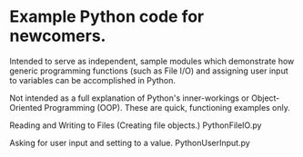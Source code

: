 # Example Python code for newcomers.

Intended to serve as independent, sample modules which demonstrate how generic
programming functions (such as File I/O) and assigning user input to variables
can be accomplished in Python.

Not intended as a full explanation of Python's inner-workings or Object-Oriented
Programming (OOP).  These are quick, functioning examples only.

Reading and Writing to Files (Creating file objects.)
PythonFileIO.py

Asking for user input and setting to a value.
PythonUserInput.py